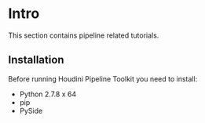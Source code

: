# Intro
This section contains pipeline related tutorials.

## Installation
Before running Houdini Pipeline Toolkit you need to install:
- Python 2.7.8 x 64  
- pip  
- PySide